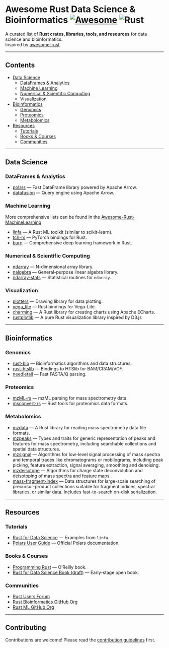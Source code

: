 # Awesome Rust Data Science & Bioinformatics [![Awesome](https://awesome.re/badge.svg)](https://awesome.re) ![Rust](https://img.shields.io/badge/rust-%23000000.svg?style=for-the-badge&logo=rust&logoColor=white)



A curated list of **Rust crates, libraries, tools, and resources** for data science and bioinformatics.  
Inspired by [awesome-rust](https://github.com/rust-unofficial/awesome-rust).

---

## Contents
- [Data Science](#data-science)
  - [DataFrames & Analytics](#dataframes--analytics)
  - [Machine Learning](#machine-learning)
  - [Numerical & Scientific Computing](#numerical--scientific-computing)
  - [Visualization](#visualization)
- [Bioinformatics](#bioinformatics)
  - [Genomics](#genomics)
  - [Proteomics](#proteomics)
  - [Metabolomics](#metabolomics)
- [Resources](#resources)
  - [Tutorials](#tutorials)
  - [Books & Courses](#books--courses)
  - [Communities](#communities)

---

## Data Science

### DataFrames & Analytics
- [polars](https://github.com/pola-rs/polars) — Fast DataFrame library powered by Apache Arrow.
- [datafusion](https://github.com/apache/arrow-datafusion) — Query engine using Apache Arrow.

### Machine Learning

More comprehensive lists can be found in the [Awesome-Rust-MachineLearning](https://github.com/vaaaaanquish/Awesome-Rust-MachineLearning)

- [linfa](https://github.com/rust-ml/linfa) — A Rust ML toolkit (similar to scikit-learn).
- [tch-rs](https://github.com/LaurentMazare/tch-rs) — PyTorch bindings for Rust.
- [burn](https://github.com/tracel-ai/burn) — Comprehensive deep learning framework in Rust.

### Numerical & Scientific Computing
- [ndarray](https://github.com/rust-ndarray/ndarray) — N-dimensional array library.
- [nalgebra](https://github.com/dimforge/nalgebra) — General-purpose linear algebra library.
- [ndarray-stats](https://github.com/rust-ndarray/ndarray-stats) — Statistical routines for `ndarray`.


### Visualization
- [plotters](https://github.com/plotters-rs/plotters) — Drawing library for data plotting.
- [vega_lite](https://github.com/procyon-rs/vega_lite_4.rs) — Rust bindings for Vega-Lite.
- [charming](https://github.com/yuankunzhang/charming) — A Rust library for creating charts using Apache ECharts.
- [rustplotlib](https://github.com/askanium/rustplotlib) — A pure Rust visualization library inspired by D3.js


---

## Bioinformatics

### Genomics
- [rust-bio](https://github.com/rust-bio/rust-bio) — Bioinformatics algorithms and data structures.
- [rust-htslib](https://github.com/rust-bio/rust-htslib) — Bindings to HTSlib for BAM/CRAM/VCF.
- [needletail](https://github.com/onecodex/needletail) — Fast FASTA/Q parsing.

### Proteomics
- [mzML-rs](https://github.com/compomics/mzML-rs) — mzML parsing for mass spectrometry data.
- [msconvert-rs](https://github.com/mobiusklein/msconvert-rs) — Rust tools for proteomics data formats.


### Metabolomics
- [mzdata](https://github.com/mobiusklein/mzdata) — A Rust library for reading mass spectrometry data file formats.
- [mzpeaks](https://github.com/mobiusklein/mzpeaks) — Types and traits for generic representation of peaks and features for mass spectrometry, including searchable collections and spatial data structures.
- [mzsignal](https://github.com/mobiusklein/mzsignal) — Algorithms for low-level signal processing of mass spectra and temporal traces like chromatograms or mobilograms, including peak picking, feature extraction, signal averaging, smoothing and denoising.
- [mzdeisotope](https://github.com/mobiusklein/mzdeisotope) — Algorithms for charge state deconvolution and deisotoping of mass spectra and feature maps.
- [mass-fragment-index](https://github.com/mobiusklein/mass-fragment-index) — Data structures for large-scale searching of precursor-product collections suitable for fragment indices, spectral libraries, or similar data. Includes fast-to-search on-disk serialization.


---

## Resources

### Tutorials
- [Rust for Data Science](https://github.com/rust-ml/linfa/tree/main/examples) — Examples from `linfa`.
- [Polars User Guide](https://pola-rs.github.io/polars-book/) — Official Polars documentation.

### Books & Courses
- [Programming Rust](https://www.oreilly.com/library/view/programming-rust-2nd/9781492052586/) — O’Reilly book.
- [Rust for Data Science Book (draft)](https://rust-ds.github.io/book/) — Early-stage open book.

### Communities
- [Rust Users Forum](https://users.rust-lang.org/)
- [Rust Bioinformatics GitHub Org](https://github.com/rust-bio)
- [Rust ML GitHub Org](https://github.com/rust-ml)

---

## Contributing
Contributions are welcome! Please read the [contribution guidelines](CONTRIBUTING.md) first.
